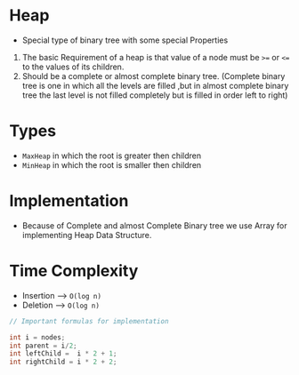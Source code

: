 # Heap

- Special type of binary tree with some special Properties

1. The basic Requirement of a heap is that value of a node must be `>=` or `<=` to the values of its children.
2. Should be a complete or almost complete binary tree.
   (Complete binary tree is one in which all the levels are filled ,but in almost complete binary tree the last level is not filled completely but is filled in order left to right)

# Types

- `MaxHeap` in which the root is greater then children
- `MinHeap` in which the root is smaller then children

# Implementation

- Because of Complete and almost Complete Binary tree we use Array for implementing Heap Data Structure.

# Time Complexity

- Insertion --> `O(log n)`
- Deletion --> `O(log n)`

```cpp
// Important formulas for implementation

int i = nodes;
int parent = i/2;
int leftChild =  i * 2 + 1;
int rightChild = i * 2 + 2;
```

